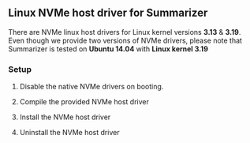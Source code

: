 ## Linux NVMe host driver for Summarizer

There are NVMe linux host drivers for Linux kernel versions **3.13** & **3.19**. Even though we provide two versions of NVMe drivers, please note that Summarizer is tested on **Ubuntu 14.04** with **Linux kernel 3.19**

### Setup

1. Disable the native NVMe drivers on booting.

2. Compile the provided NVMe host driver

3. Install the NVMe host driver

4. Uninstall the NVMe host driver